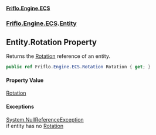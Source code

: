#### [Friflo.Engine.ECS](index.md#'index')
### [Friflo.Engine.ECS](Friflo.Engine.ECS.md#'Friflo.Engine.ECS').[Entity](Entity.md#'Friflo.Engine.ECS.Entity')

## Entity.Rotation Property

Returns the [Rotation](Rotation.md#'Friflo.Engine.ECS.Rotation') reference of an entity.

```csharp
public ref Friflo.Engine.ECS.Rotation Rotation { get; }
```

#### Property Value
[Rotation](Rotation.md#'Friflo.Engine.ECS.Rotation')

#### Exceptions

[System.NullReferenceException](https://docs.microsoft.com/en-us/dotnet/api/System.NullReferenceException#'System.NullReferenceException')  
if entity has no [Rotation](Entity.Rotation.md#'Friflo.Engine.ECS.Entity.Rotation')